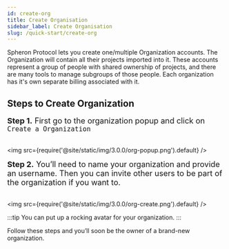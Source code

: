 ```yaml
---
id: create-org
title: Create Organisation
sidebar_label: Create Organisation
slug: /quick-start/create-org
---
```


Spheron Protocol lets you create one/multiple Organization accounts. The Organization will contain all their projects imported into it.
These accounts represent a group of people with shared ownership of projects, and there are many tools to manage subgroups of those people. Each organization has it's own separate billing associated with it.

## Steps to Create Organization

<font size="4"> <b>Step 1.</b> First go to the organization popup and click on <code>Create a Organization</code> </font> <br/><br/>

<img src={require('@site/static/img/3.0.0/org-popup.png').default} />

<font size="4"> <b>Step 2.</b> You’ll need to name your organization and provide an username. Then you can invite other users to be part of the organization if you want to. </font> <br/><br/>

<img src={require('@site/static/img/3.0.0/org-create.png').default} />

:::tip
You can put up a rocking avatar for your organization.
:::

Follow these steps and you’ll soon be the owner of a brand-new organization.
